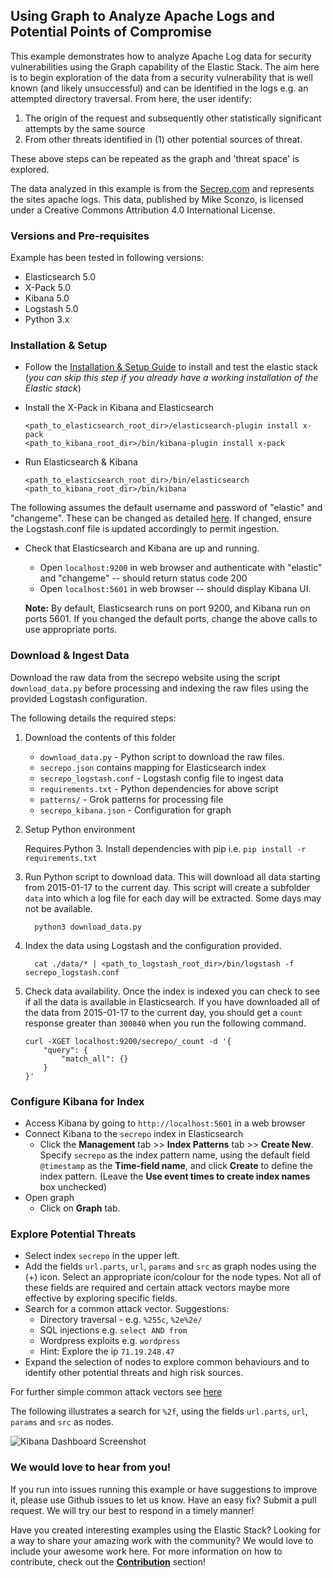 ## Using Graph to Analyze Apache Logs and Potential Points of Compromise

This example demonstrates how to analyze Apache Log data for security vulnerabilities using the Graph capability of the Elastic Stack. 
The aim here is to begin exploration of the data from a security vulnerability that is well known (and likely unsuccessful) and can be identified in the logs e.g. an attempted directory traversal. From here, the user identify:

1. The origin of the request and subsequently other statistically significant attempts by the same source
1. From other threats identified in (1) other potential sources of threat.

These above steps can be repeated as the graph and 'threat space' is explored.

The data analyzed in this example is from the [Secrep.com](http://www.secrepo.com/) and represents the sites apache logs.
This data, published by Mike Sconzo, is licensed under a Creative Commons Attribution 4.0 International License.

### Versions and Pre-requisites

Example has been tested in following versions:

- Elasticsearch 5.0
- X-Pack 5.0
- Kibana 5.0
- Logstash 5.0
- Python 3.x

### Installation & Setup

* Follow the [Installation & Setup Guide](https://github.com/elastic/examples/blob/master/Installation%20and%20Setup.md) to install and test the elastic stack (*you can skip this step if you already have a working installation of the Elastic stack*)

* Install the X-Pack in Kibana and Elasticsearch 

  ```shell
  <path_to_elasticsearch_root_dir>/elasticsearch-plugin install x-pack
  <path_to_kibana_root_dir>/bin/kibana-plugin install x-pack
  ```

* Run Elasticsearch & Kibana

  ```shell
  <path_to_elasticsearch_root_dir>/bin/elasticsearch
  <path_to_kibana_root_dir>/bin/kibana
  ```


The following assumes the default username and password of "elastic" and "changeme".  These can be changed as detailed [here](https://www.elastic.co/guide/en/shield/current/native-realm.html).  If changed, ensure the Logstash.conf file is updated accordingly to permit ingestion.

* Check that Elasticsearch and Kibana are up and running.
  - Open `localhost:9200` in web browser and authenticate with "elastic" and "changeme" -- should return status code 200
  - Open `localhost:5601` in web browser -- should display Kibana UI.

  **Note:** By default, Elasticsearch runs on port 9200, and Kibana run on ports 5601. If you changed the default ports, change   the above calls to use appropriate ports.

### Download & Ingest Data

  Download the raw data from the secrepo website using the script `download_data.py` before processing and indexing the raw files using the provided Logstash configuration.

  The following details the required steps:
  
1. Download the contents of this folder <br>
    
    - `download_data.py` - Python script to download the raw files.
    - `secrepo.json` contains mapping for Elasticsearch index
    - `secrepo_logstash.conf` - Logstash config file to ingest data
    - `requirements.txt` - Python dependencies for above script
    - `patterns/` - Grok patterns for processing file
    - `secrepo_kibana.json` - Configuration for graph
    
2. Setup Python environment

    Requires Python 3.  Install dependencies with pip i.e. `pip install -r requirements.txt`

3. Run Python script to download data. This will download all data starting from 2015-01-17 to the current day. This script will create a subfolder `data` into which a log file for each day will be extracted.  Some days may not be available.

    ```
      python3 download_data.py
    ```

4. Index the data using Logstash and the configuration provided.
 
    ```
      cat ./data/* | <path_to_logstash_root_dir>/bin/logstash -f secrepo_logstash.conf
    ```
   
5. Check data availability. Once the index is indexed you can check to see if all the data is available in Elasticsearch. If you have downloaded all of the data from 2015-01-17 to the current day, you should get a `count` response greater than `300840` when you run the following command.

    ```shell
    curl -XGET localhost:9200/secrepo/_count -d '{
    	"query": {
    		"match_all": {}
    	}
    }'
    ```

### Configure Kibana for Index
  
  * Access Kibana by going to `http://localhost:5601` in a web browser
  * Connect Kibana to the `secrepo` index in Elasticsearch
      * Click the **Management** tab >> **Index Patterns** tab >> **Create New**. Specify `secrepo` as the index pattern name, using the default field `@timestamp` as the **Time-field name**, and click **Create** to define the index pattern. (Leave the **Use event times to create index names** box unchecked)
  * Open graph
      * Click on **Graph** tab.
      
### Explore Potential Threats
    
   * Select index `secrepo` in the upper left. 
   * Add the fields `url.parts`, `url`, `params`  and `src` as graph nodes using the (+) icon.  Select an appropriate icon/colour for the node types.  Not all of these fields are required and certain attack vectors maybe more effective by exploring specific fields.
   * Search for a common attack vector. Suggestions:
      * Directory traversal - e.g. `%255c`, `%2e%2e/` 
      * SQL injections e.g. `select AND from`  
      * Wordpress exploits e.g. `wordpress`
      * Hint: Explore the ip `71.19.248.47`
   * Expand the selection of nodes to explore common behaviours and to identify other potential threats and high risk sources.
   
For further simple common attack vectors see [here](https://www.sans.org/reading-room/whitepapers/logging/detecting-attacks-web-applications-log-files-2074)
 
The following illustrates a search for `%2f`, using the fields  `url.parts`, `url`, `params`  and `src` as nodes.   
      
  ![Kibana Dashboard Screenshot](https://github.com/elastic/examples/blob/master/ElasticStack_graph_apache/secrepo_graph.jpg?raw=true)

### We would love to hear from you!

If you run into issues running this example or have suggestions to improve it, please use Github issues to let us know. Have an easy fix? Submit a pull request. We will try our best to respond in a timely manner!

Have you created interesting examples using the Elastic Stack? Looking for a way to share your amazing work with the community? We would love to include your awesome work here. For more information on how to contribute, check out the **[Contribution](https://github.com/elastic/examples#contributing)** section!
